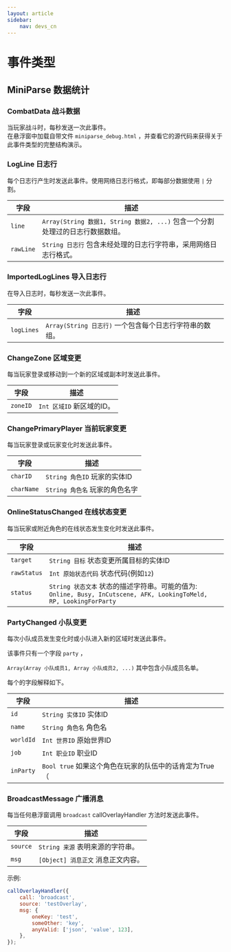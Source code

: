 ```yaml
---
layout: article
sidebar:
    nav: devs_cn
---
```


# 事件类型

## MiniParse 数据统计

### CombatData 战斗数据

当玩家战斗时，每秒发送一次此事件。<br>
在悬浮窗中加载自带文件 `miniparse_debug.html` ，并查看它的源代码来获得关于此事件类型的完整结构演示。

### LogLine 日志行

每个日志行产生时发送此事件。使用网络日志行格式，即每部分数据使用 `|` 分割。

字段 | 描述
------|--------------
`line`|`Array(String 数据1, String 数据2, ...)` 包含一个分割处理过的日志行数据数组。
`rawLine`|`String 日志行` 包含未经处理的日志行字符串，采用网络日志行格式。

### ImportedLogLines 导入日志行

在导入日志时，每秒发送一次此事件。

字段 | 描述
------|--------------
`logLines`|`Array(String 日志行)` 一个包含每个日志行字符串的数组。

### ChangeZone 区域变更

每当玩家登录或移动到一个新的区域或副本时发送此事件。

字段 | 描述
------|--------------
`zoneID`|`Int 区域ID` 新区域的ID。

### ChangePrimaryPlayer 当前玩家变更

每当玩家登录或玩家变化时发送此事件。

字段 | 描述
------|--------------
`charID`|`String 角色ID` 玩家的实体ID
`charName`|`String 角色名` 玩家的角色名字

### OnlineStatusChanged 在线状态变更

每当玩家或附近角色的在线状态发生变化时发送此事件。

字段 | 描述
------|--------------
`target`|`String 目标` 状态变更所属目标的实体ID
`rawStatus`|`Int 原始状态代码` 状态代码(例如`12`)
`status`|`String 状态文本` 状态的描述字符串。可能的值为: `Online, Busy, InCutscene, AFK, LookingToMeld, RP, LookingForParty`

### PartyChanged 小队变更

每次小队成员发生变化时或小队进入新的区域时发送此事件。

该事件只有一个字段 `party` ，

`Array(Array 小队成员1, Array 小队成员2, ...)` 其中包含小队成员名单。

每个的字段解释如下。

字段 | 描述
------|--------------
`id`|`String 实体ID` 实体ID
`name`|`String 角色名` 角色名
`worldId`|`Int 世界ID` 原始世界ID
`job`|`Int 职业ID` 职业ID
`inParty`|`Bool true` 如果这个角色在玩家的队伍中的话肯定为True（

### BroadcastMessage 广播消息

每当任何悬浮窗调用 `broadcast` callOverlayHandler 方法时发送此事件。

字段 | 描述
------|--------------
`source`|`String 来源` 表明来源的字符串。
`msg`|`[Object] 消息正文` 消息正文内容。

示例:
```js
callOverlayHandler({
	call: 'broadcast',
	source: 'testOverlay',
	msg: {
		oneKey: 'test',
		someOther: 'key',
		anyValid: ['json', 'value', 123],
	},
});
````
